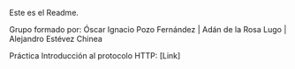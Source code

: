Este es el Readme.



Grupo formado por:
Óscar Ignacio Pozo Fernández |
Adán de la Rosa Lugo |
Alejandro Estévez Chinea 

Práctica Introducción al protocolo HTTP: [Link]
